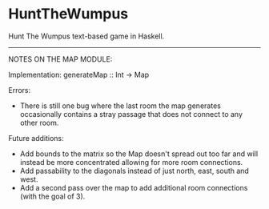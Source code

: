 HuntTheWumpus
=============

Hunt The Wumpus text-based game in Haskell.

---------------------------------------------------------------------------

NOTES ON THE MAP MODULE:

Implementation: generateMap :: Int -> Map

Errors: 
* There is still one bug where the last room the map generates occasionally contains a stray passage that does not connect to any other room. 

Future additions: 
* Add bounds to the matrix so the Map doesn't spread out too far and will instead be more concentrated allowing for more room connections. 
* Add passability to the diagonals instead of just north, east, south and west. 
* Add a second pass over the map to add additional room connections (with the goal of 3).
